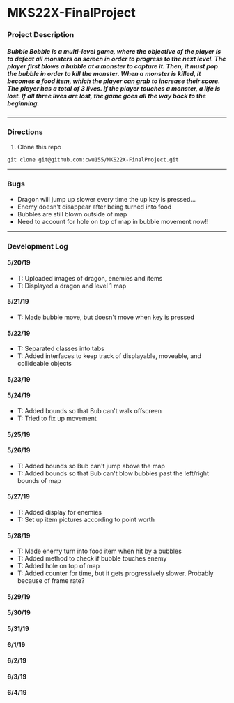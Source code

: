 # MKS22X-FinalProject

### **Project Description**
##### Bubble Bobble is a multi-level game, where the objective of the player is to defeat all monsters on screen in order to progress to the next level. The player first blows a bubble at a monster to capture it. Then, it must pop the bubble in order to kill the monster. When a monster is killed, it becomes a food item, which the player can grab to increase their score. The player has a total of 3 lives. If the player touches a monster, a life is lost. If all three lives are lost, the game goes all the way back to the beginning.
---

### **Directions**
1. Clone this repo
```
git clone git@github.com:cwu155/MKS22X-FinalProject.git
```

---

### **Bugs**
- Dragon will jump up slower every time the up key is pressed...
- Enemy doesn't disappear after being turned into food
- Bubbles are still blown outside of map
- Need to account for hole on top of map in bubble movement now!!

---

### **Development Log**
#### 5/20/19
- T: Uploaded images of dragon, enemies and items
- T: Displayed a dragon and level 1 map

#### 5/21/19
- T: Made bubble move, but doesn't move when key is pressed

#### 5/22/19
- T: Separated classes into tabs
- T: Added interfaces to keep track of displayable, moveable, and collideable objects

#### 5/23/19

#### 5/24/19
- T: Added bounds so that Bub can't walk offscreen
- T: Tried to fix up movement

#### 5/25/19

#### 5/26/19
- T: Added bounds so Bub can't jump above the map
- T: Added bounds so that Bub can't blow bubbles past the left/right bounds of map

#### 5/27/19
- T: Added display for enemies
- T: Set up item pictures according to point worth

#### 5/28/19
- T: Made enemy turn into food item when hit by a bubbles
- T: Added method to check if bubble touches enemy
- T: Added hole on top of map
- T: Added counter for time, but it gets progressively slower. Probably because of frame rate?

#### 5/29/19

#### 5/30/19

#### 5/31/19

#### 6/1/19

#### 6/2/19

#### 6/3/19

#### 6/4/19
